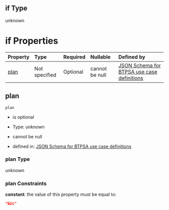 ## if Type

unknown

# if Properties

| Property      | Type          | Required | Nullable       | Defined by                                                                                                                                                                                                                                  |
| :------------ | :------------ | :------- | :------------- | :------------------------------------------------------------------------------------------------------------------------------------------------------------------------------------------------------------------------------------------ |
| [plan](#plan) | Not specified | Optional | cannot be null | [JSON Schema for BTPSA use case definitions](btpsa-usecase-properties-services-items-allof-1-then-allof-76-then-allof-0-if-properties-plan.md "undefined#/properties/services/items/allOf/1/then/allOf/76/then/allOf/0/if/properties/plan") |

## plan



`plan`

*   is optional

*   Type: unknown

*   cannot be null

*   defined in: [JSON Schema for BTPSA use case definitions](btpsa-usecase-properties-services-items-allof-1-then-allof-76-then-allof-0-if-properties-plan.md "undefined#/properties/services/items/allOf/1/then/allOf/76/then/allOf/0/if/properties/plan")

### plan Type

unknown

### plan Constraints

**constant**: the value of this property must be equal to:

```json
"b2c"
```
